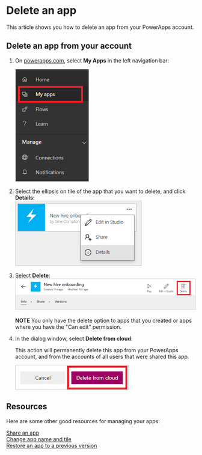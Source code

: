 <properties
    pageTitle="Delete an app | Microsoft PowerApps"
    description="How to delete an existing app in PowerApps"
    services=""
    suite="powerapps"
    documentationCenter="na"
    authors="jamesol-msft"
    manager="erikre"
    editor=""
    tags=""
 />
<tags
    ms.service="powerapps"
    ms.devlang="na"
    ms.topic="article"
    ms.tgt_pltfrm="na"
    ms.workload="na"
    ms.date="06/08/2016"
    ms.author="jamesol"/>

# Delete an app

This article shows you how to delete an app from your PowerApps account.

## Delete an app from your account

1. On [powerapps.com][1], select **My Apps** in the left navigation bar:  

	![](./media/delete-app/new-file-apps-portal.png)

1. Select the ellipsis on tile of the app that you want to delete, and click **Details**:  
	![](./media/delete-app/new_tile_details.png)

1. Select **Delete**:  
	![](./media/delete-app/new-delete-button.png) <br/><br/>**NOTE** You only have the delete option to apps that you created or apps where you have the "Can edit" permission.

1. In the dialog window, select **Delete from cloud**:  

	This action will permanently delete this app from your PowerApps account, and from the  accounts of all users that were shared this app.

	![](./media/delete-app/new-deletefromcloud-button.png)

## Resources

Here are some other good resources for managing your apps:

[Share an app](share-app.md)  
[Change app name and tile](set-name-tile.md)  
[Restore an app to a previous version](restore-an-app.md)  

<!--Reference links in article-->
[1]: http://go.microsoft.com/fwlink/p/?LinkId=715583
